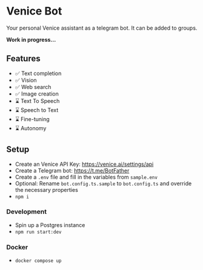 # Venice Bot

Your personal Venice assistant as a telegram bot. It can be added to groups.

**Work in progress...**

## Features

- ✅ Text completion
- ✅ Vision
- ✅ Web search
- ✅ Image creation
- ⌛ Text To Speech
- ⌛ Speech to Text
- ⌛ Fine-tuning
- ⌛ Autonomy

## Setup

- Create an Venice API Key: https://venice.ai/settings/api
- Create a Telegram bot: https://t.me/BotFather
- Create a `.env` file and fill in the variables from `sample.env`
- Optional: Rename `bot.config.ts.sample` to `bot.config.ts` and override the necessary properties
- `npm i`

### Development

- Spin up a Postgres instance
- `npm run start:dev`

### Docker

- `docker compose up`
